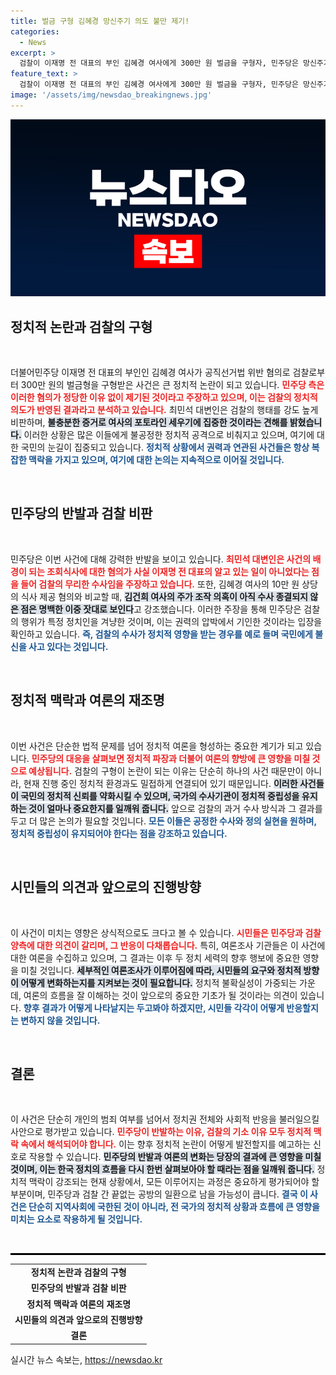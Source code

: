 ```yaml
---
title: 벌금 구형 김혜경 망신주기 의도 불만 제기!
categories:
  - News
excerpt: >
  검찰이 이재명 전 대표의 부인 김혜경 여사에게 300만 원 벌금을 구형자, 민주당은 망신주기라 반발. 증거 부족에도 구형 밀어붙인 검찰의 행태를 비판하며, 살아있는 권력에 대한 이중 기준을 지적했다.
feature_text: >
  검찰이 이재명 전 대표의 부인 김혜경 여사에게 300만 원 벌금을 구형자, 민주당은 망신주기라 반발. 증거 부족에도 구형 밀어붙인 검찰의 행태를 비판하며, 살아있는 권력에 대한 이중 기준을 지적했다.
image: '/assets/img/newsdao_breakingnews.jpg'
---
```


<p><img src="/assets/img/newsdao_breakingnews.jpg" alt="pcversion 속보" /></p>

<h2 data-ke-size="size26">정치적 논란과 검찰의 구형</h2>

<p data-ke-size="size16">&nbsp;</p>

<p>더불어민주당 이재명 전 대표의 부인인 김혜경 여사가 공직선거법 위반 혐의로 검찰로부터 300만 원의 벌금형을 구형받은 사건은 큰 정치적 논란이 되고 있습니다. <b><span style="color: #ee2323;">민주당 측은 이러한 혐의가 정당한 이유 없이 제기된 것이라고 주장하고 있으며, 이는 검찰의 정치적 의도가 반영된 결과라고 분석하고 있습니다.</span></b> 최민석 대변인은 검찰의 행태를 강도 높게 비판하며, <b><span style="background-color: #21538527;">불충분한 증거로 여사의 포토라인 세우기에 집중한 것이라는 견해를 밝혔습니다.</span></b> 이러한 상황은 많은 이들에게 불공정한 정치적 공격으로 비춰지고 있으며, 여기에 대한 국민의 눈길이 집중되고 있습니다. <b><span style="color: #1a5490;">정치적 상황에서 권력과 연관된 사건들은 항상 복잡한 맥락을 가지고 있으며, 여기에 대한 논의는 지속적으로 이어질 것입니다.</span></b></p>

<p data-ke-size="size16">&nbsp;</p>

<h2 data-ke-size="size26">민주당의 반발과 검찰 비판</h2>

<p data-ke-size="size16">&nbsp;</p>

<p>민주당은 이번 사건에 대해 강력한 반발을 보이고 있습니다. <b><span style="color: #ee2323;">최민석 대변인은 사건의 배경이 되는 조회식사에 대한 혐의가 사실 이재명 전 대표의 알고 있는 일이 아니었다는 점을 들어 검찰의 무리한 수사임을 주장하고 있습니다.</span></b> 또한, 김혜경 여사의 10만 원 상당의 식사 제공 혐의와 비교할 때, <b><span style="background-color: #21538527;">김건희 여사의 주가 조작 의혹이 아직 수사 종결되지 않은 점은 명백한 이중 잣대로 보인다</span></b>고 강조했습니다. 이러한 주장을 통해 민주당은 검찰의 행위가 특정 정치인을 겨냥한 것이며, 이는 권력의 압박에서 기인한 것이라는 입장을 확인하고 있습니다. <b><span style="color: #1a5490;">즉, 검찰의 수사가 정치적 영향을 받는 경우를 예로 들며 국민에게 불신을 사고 있다는 것입니다.</span></b></p>

<p data-ke-size="size16">&nbsp;</p>

<h2 data-ke-size="size26">정치적 맥락과 여론의 재조명</h2>

<p data-ke-size="size16">&nbsp;</p>

<p>이번 사건은 단순한 법적 문제를 넘어 정치적 여론을 형성하는 중요한 계기가 되고 있습니다. <b><span style="color: #ee2323;">민주당의 대응을 살펴보면 정치적 파장과 더불어 여론의 향방에 큰 영향을 미칠 것으로 예상됩니다.</span></b> 검찰의 구형이 논란이 되는 이유는 단순히 하나의 사건 때문만이 아니라, 현재 진행 중인 정치적 환경과도 밀접하게 연결되어 있기 때문입니다. <b><span style="background-color: #21538527;">이러한 사건들이 국민의 정치적 신뢰를 약화시킬 수 있으며, 국가의 수사기관이 정치적 중립성을 유지하는 것이 얼마나 중요한지를 일깨워 줍니다.</span></b> 앞으로 검찰의 과거 수사 방식과 그 결과를 두고 더 많은 논의가 필요할 것입니다. <b><span style="color: #1a5490;">모든 이들은 공정한 수사와 정의 실현을 원하며, 정치적 중립성이 유지되어야 한다는 점을 강조하고 있습니다.</span></b></p>

<p data-ke-size="size16">&nbsp;</p>

<h2 data-ke-size="size26">시민들의 의견과 앞으로의 진행방향</h2>

<p data-ke-size="size16">&nbsp;</p>

<p>이 사건이 미치는 영향은 상식적으로도 크다고 볼 수 있습니다. <b><span style="color: #ee2323;">시민들은 민주당과 검찰 양측에 대한 의견이 갈리며, 그 반응이 다채롭습니다.</span></b> 특히, 여론조사 기관들은 이 사건에 대한 여론을 수집하고 있으며, 그 결과는 이후 두 정치 세력의 향후 행보에 중요한 영향을 미칠 것입니다. <b><span style="background-color: #21538527;">세부적인 여론조사가 이루어짐에 따라, 시민들의 요구와 정치적 방향이 어떻게 변화하는지를 지켜보는 것이 필요합니다.</span></b> 정치적 불확실성이 가중되는 가운데, 여론의 흐름을 잘 이해하는 것이 앞으로의 중요한 기초가 될 것이라는 의견이 있습니다. <b><span style="color: #1a5490;">향후 결과가 어떻게 나타날지는 두고봐야 하겠지만, 시민들 각각이 어떻게 반응할지는 변하지 않을 것입니다.</span></b></p>

<p data-ke-size="size16">&nbsp;</p>

<h2 data-ke-size="size26">결론</h2>

<p data-ke-size="size16">&nbsp;</p>

<p>이 사건은 단순히 개인의 범죄 여부를 넘어서 정치권 전체와 사회적 반응을 불러일으킬 사안으로 평가받고 있습니다. <b><span style="color: #ee2323;">민주당이 반발하는 이유, 검찰의 기소 이유 모두 정치적 맥락 속에서 해석되어야 합니다.</span></b> 이는 향후 정치적 논란이 어떻게 발전할지를 예고하는 신호로 작용할 수 있습니다. <b><span style="background-color: #21538527;">민주당의 반발과 여론의 변화는 당장의 결과에 큰 영향을 미칠 것이며, 이는 한국 정치의 흐름을 다시 한번 살펴보아야 할 때라는 점을 일깨워 줍니다.</span></b> 정치적 맥락이 강조되는 현재 상황에서, 모든 이루어지는 과정은 중요하게 평가되어야 할 부분이며, 민주당과 검찰 간 끝없는 공방의 일환으로 남을 가능성이 큽니다. <b><span style="color: #1a5490;">결국 이 사건은 단순히 지역사회에 국한된 것이 아니라, 전 국가의 정치적 상황과 흐름에 큰 영향을 미치는 요소로 작용하게 될 것입니다.</span></b></p>

<p data-ke-size="size16">&nbsp;</p>

<hr style="height: 3px; background-color: #000;"/>

<table style="width: 100%; text-align: center;">
    <tr>
        <td style="text-align: center; height: 17px;"><b>정치적 논란과 검찰의 구형</b></td>
    </tr>
    <tr>
        <td style="text-align: center; height: 17px;"><b>민주당의 반발과 검찰 비판</b></td>
    </tr>
    <tr>
        <td style="text-align: center; height: 17px;"><b>정치적 맥락과 여론의 재조명</b></td>
    </tr>
    <tr>
        <td style="text-align: center; height: 17px;"><b>시민들의 의견과 앞으로의 진행방향</b></td>
    </tr>
    <tr>
        <td style="text-align: center; height: 17px;"><b>결론</b></td>
    </tr>
</table>
실시간 뉴스 속보는, <a href="https://newsdao.kr" rel="dofollow">https://newsdao.kr</a>


